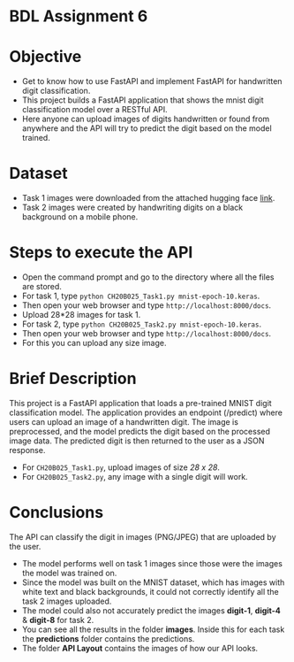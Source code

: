 # BDL Assignment 6

# Objective
- Get to know how to use FastAPI and implement FastAPI for handwritten digit classification. 
- This project builds a FastAPI application that shows the mnist digit classification model over a RESTful API.
- Here anyone can upload images of digits handwritten or found from anywhere and the API will try to predict the digit based on the model trained.

# Dataset
- Task 1 images were downloaded from the attached hugging face [link](https://huggingface.co/datasets/mnist).
- Task 2 images were created by handwriting digits on a black background on a mobile phone.

# Steps to execute the API
- Open the command prompt and go to the directory where all the files are stored.
- For task 1, type `python CH20B025_Task1.py mnist-epoch-10.keras`.
- Then open your web browser and type `http://localhost:8000/docs`.
- Upload 28*28 images for task 1. 
- For task 2, type `python CH20B025_Task2.py mnist-epoch-10.keras`.
- Then open your web browser and type `http://localhost:8000/docs`.
- For this you can upload any size image.

# Brief Description
This project is a FastAPI application that loads a pre-trained MNIST digit classification model. 
The application provides an endpoint (/predict) where users can upload an image of a handwritten digit. 
The image is preprocessed, and the model predicts the digit based on the processed image data. 
The predicted digit is then returned to the user as a JSON response.

- For `CH20B025_Task1.py`, upload images of size *28 x 28*.
- For `CH20B025_Task2.py`, any image with a single digit will work.

# Conclusions
The API can classify the digit in images (PNG/JPEG) that are uploaded by the user. 

- The model performs well on task 1 images since those were the images the model was trained on.
- Since the model was built on the MNIST dataset, which has images with white text and black backgrounds, it could not correctly identify all the task 2 images uploaded.
- The model could also not accurately predict the images **digit-1**, **digit-4** & **digit-8** for task 2.
- You can see all the results in the folder **images**. Inside this for each task the **predictions** folder contains the predictions.
- The folder **API Layout** contains the images of how our API looks.

